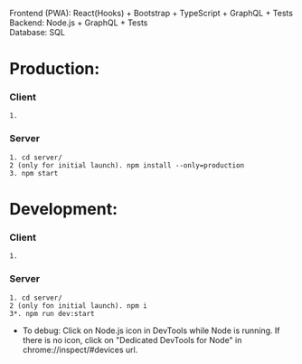 Frontend (PWA): React(Hooks) + Bootstrap + TypeScript + GraphQL + Tests \
Backend: Node.js + GraphQL + Tests \
Database: SQL

# Production:
### Client
    1.

### Server
    1. cd server/
    2 (only for initial launch). npm install --only=production
    3. npm start

# Development:
### Client
    1.

### Server
    1. cd server/
    2 (only fon initial launch). npm i
    3*. npm run dev:start 

* To debug: Click on Node.js icon in DevTools while Node is running.
  If there is no icon, click on "Dedicated DevTools for Node" in chrome://inspect/#devices url.
